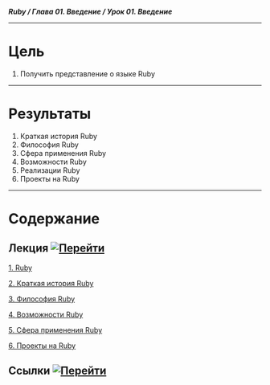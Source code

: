 ***Ruby / Глава 01. Введение / Урок 01. Введение***

***

# Цель

1. Получить представление о языке Ruby

***

# Результаты

1. Краткая история Ruby
2. Философия Ruby
3. Сфера применения Ruby
4. Возможности Ruby
5. Реализации Ruby
6. Проекты на Ruby

***

# Содержание

## Лекция [![Перейти](https://img.shields.io/badge/-%D0%9F%D0%B5%D1%80%D0%B5%D0%B9%D1%82%D0%B8-blue)](1.%20Лекция.md)
           
[1. Ruby](1.%20Лекция.md#1-ruby)

[2. Краткая история Ruby](1.%20Лекция.md#2.-Краткая-история-Ruby)

[3. Философия Ruby](1.%20Лекция.md#3.-Философия-Ruby)

[4. Возможности Ruby](1.%20Лекция.md#4.-Возможности-Ruby)

[5. Сфера применения Ruby](1.%20Лекция.md#5.-Сфера-применения-Ruby)

[6. Проекты на Ruby](1.%20Лекция.md#6.-Проекты-на-Ruby)

## Ссылки [![Перейти](https://img.shields.io/badge/-%D0%9F%D0%B5%D1%80%D0%B5%D0%B9%D1%82%D0%B8-blue)](2.%20Ссылки.md)
